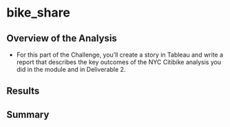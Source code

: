 # bike_share

## Overview of the Analysis
* For this part of the Challenge, you’ll create a story in Tableau and write a report that describes the key outcomes of the NYC Citibike analysis you did in the module and in Deliverable 2.


## Results



## Summary
